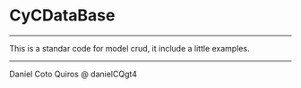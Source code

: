 # CyCDataBase

---

This is a standar code for model crud, it include a little examples.

---

Daniel Coto Quiros @ danielCQgt4